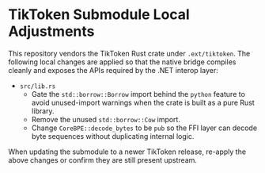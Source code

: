 # TikToken Submodule Local Adjustments

This repository vendors the TikToken Rust crate under `.ext/tiktoken`. The
following local changes are applied so that the native bridge compiles cleanly
and exposes the APIs required by the .NET interop layer:

- `src/lib.rs`
  - Gate the `std::borrow::Borrow` import behind the `python` feature to avoid
    unused-import warnings when the crate is built as a pure Rust library.
  - Remove the unused `std::borrow::Cow` import.
  - Change `CoreBPE::decode_bytes` to be `pub` so the FFI layer can decode
    byte sequences without duplicating internal logic.

When updating the submodule to a newer TikToken release, re-apply the above
changes or confirm they are still present upstream.
